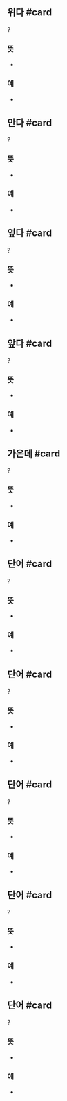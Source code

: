 ## 위다 #card
?
### 뜻
-
### 예
-

## 안다 #card
?
### 뜻
-
### 예
-

## 옆다 #card
?
### 뜻
-
### 예
-

## 앞다 #card
?
### 뜻
-
### 예
-

## 가은데 #card
?
### 뜻
-
### 예
-


## 단어 #card
?
### 뜻
-
### 예
-


## 단어 #card
?
### 뜻
-
### 예
-

## 단어 #card
?
### 뜻
-
### 예
-

## 단어 #card
?
### 뜻
-
### 예
-

## 단어 #card
?
### 뜻
-
### 예
-
